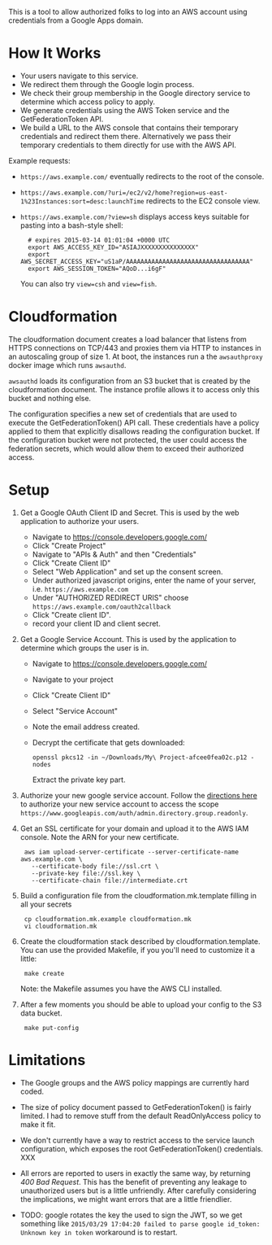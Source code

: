 
This is a tool to allow authorized folks to log into an AWS account using 
credentials from a Google Apps domain.

# How It Works

- Your users navigate to this service.
- We redirect them through the Google login process.
- We check their group membership in the Google directory service to determine 
  which access policy to apply.
- We generate credentials using the AWS Token service and the GetFederationToken
  API.
- We build a URL to the AWS console that contains their temporary credentials 
  and redirect them there. Alternatively we pass their temporary credentials to
  them directly for use with the AWS API.

Example requests:

- `https://aws.example.com/` eventually redirects to the root of the console.
- `https://aws.example.com/?uri=/ec2/v2/home?region=us-east-1%23Instances:sort=desc:launchTime`
  redirects to the EC2 console view.
- `https://aws.example.com/?view=sh` displays access keys suitable for pasting
  into a bash-style shell:

        # expires 2015-03-14 01:01:04 +0000 UTC
        export AWS_ACCESS_KEY_ID="ASIAJXXXXXXXXXXXXXXX"
        export AWS_SECRET_ACCESS_KEY="uS1aP/AAAAAAAAAAAAAAAAAAAAAAAAAAAAAAAAAA"
        export AWS_SESSION_TOKEN="AQoD...i6gF"
  
  You can also try `view=csh` and `view=fish`.

# Cloudformation

The cloudformation document creates a load balancer that listens from HTTPS 
connections on TCP/443 and proxies them via HTTP to instances in an autoscaling
group of size 1. At boot, the instances run a the `awsauthproxy` docker image 
which runs `awsauthd`.

`awsauthd` loads its configuration from an S3 bucket that is created by
the cloudformation document. The instance profile allows it to access only this
bucket and nothing else.

The configuration specifies a new set of credentials that are used to execute
the GetFederationToken() API call. These credentials have a policy applied to
them that explicitly disallows reading the configuration bucket. If the 
configuration bucket were not protected, the user could access the 
federation secrets, which would allow them to exceed their authorized access. 

# Setup

1. Get a Google OAuth Client ID and Secret. This is used by the web application
   to authorize your users.
 
   - Navigate to https://console.developers.google.com/
   - Click "Create Project"
   - Navigate to "APIs & Auth" and then "Credentials"
   - Click "Create Client ID"
   - Select "Web Application" and set up the consent screen.
   - Under authorized javascript origins, enter the name of your server, i.e.
     `https://aws.example.com`
   - Under "AUTHORIZED REDIRECT URIS" choose `https://aws.example.com/oauth2callback`
   - Click "Create client ID".
   - record your client ID and client secret.
 
2. Get a Google Service Account. This is used by the application to determine 
   which groups the user is in.
   
   - Navigate to https://console.developers.google.com/
   - Navigate to your project
   - Click "Create Client ID"
   - Select "Service Account"
   - Note the email address created.
   - Decrypt the certificate that gets downloaded:
         
         openssl pkcs12 -in ~/Downloads/My\ Project-afcee0fea02c.p12 -nodes
   
     Extract the private key part. 

3. Authorize your new google service account. Follow the 
   [directions here](https://developers.google.com/accounts/docs/OAuth2ServiceAccount#delegatingauthority)
   to authorize your new service account to access the scope 
   `https://www.googleapis.com/auth/admin.directory.group.readonly`.

4. Get an SSL certificate for your domain and upload it to the AWS IAM console.
   Note the ARN for your new certificate.
   
        aws iam upload-server-certificate --server-certificate-name aws.example.com \
          --certificate-body file://ssl.crt \
          --private-key file://ssl.key \
          --certificate-chain file://intermediate.crt

5. Build a configuration file from the cloudformation.mk.template filling in all
   your secrets
   
        cp cloudformation.mk.example cloudformation.mk
        vi cloudformation.mk

6. Create the cloudformation stack described by cloudformation.template. You can
   use the provided Makefile, if you you'll need to customize it a little:

        make create
   
   Note: the Makefile assumes you have the AWS CLI installed.
   
7. After a few moments you should be able to upload your config to the S3
   data bucket. 
   
        make put-config
   
# Limitations

- The Google groups and the AWS policy mappings are currently hard coded.

- The size of policy document passed to GetFederationToken() is fairly limited.
  I had to remove stuff from the default ReadOnlyAccess policy to make it fit.

- We don't currently have a way to restrict access to the service launch
  configuration, which exposes the root GetFederationToken() credentials. XXX

- All errors are reported to users in exactly the same way, by returning 
  *400 Bad Request*. This has the benefit of preventing any leakage to 
  unauthorized users but is a little unfriendly. After carefully considering the
  implications, we might want errors that are a little friendlier.

- TODO: google rotates the key the used to sign the JWT, so we get something like
  ``2015/03/29 17:04:20 failed to parse google id_token: Unknown key in token``
  workaround is to restart.
